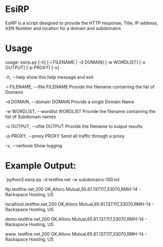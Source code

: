 # EsiRP

EsiRP is a script designed to provide the HTTP response, Title, IP address, ASN Number and location for a domain and subdomains

# Usage

usage: esirp.py [-h] [-i FILENAME | -d DOMAIN] [-w WORDLIST] [-o OUTPUT] [-p PROXY] [-v]


-h, --help                          show this help message and exit

-i FILENAME, --ifile FILENAME       Provide the filename containing the list of Domains

-d DOMAIN, --domain DOMAIN          Provide a single Domain Name

-w WORDLIST, --wordlist WORDLIST    Provide the filename containing the list of Subdomain names

-o OUTPUT, --ofile OUTPUT           Provide the filename to output results

-p PROXY, --proxy PROXY             Send all traffic through a proxy

-v, --verbose                       Show logging


# Example Output:

`python3 esirp.py -d testfire.net -w subdomains-100.txt

ftp.testfire.net,200 OK,Altoro Mutual,65.61.137.117,33070,RMH-14 - Rackspace Hosting, US

localhost.testfire.net,200 OK,Altoro Mutual,65.61.137.117,33070,RMH-14 - Rackspace Hosting, US

demo.testfire.net,200 OK,Altoro Mutual,65.61.137.117,33070,RMH-14 - Rackspace Hosting, US

www. testfire.net,200 OK,Altoro Mutual,65.61.137.117,33070,RMH-14 - Rackspace Hosting, US


